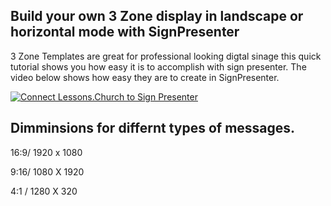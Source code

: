 ## Build your own 3 Zone display in landscape or horizontal mode with SignPresenter

3 Zone Templates are great for professional looking digtal sinage this quick tutorial shows you how easy it is to accomplish with sign presenter. The video below shows how easy they are to create in SignPresenter.

[![Connect Lessons.Church to Sign Presenter](https://img.youtube.com/vi/_KubI7zqSWU/0.jpg)](https://www.youtube.com/watch?v=_KubI7zqSWU)

## Dimminsions for differnt types of messages. 

16:9/ 1920 x 1080

9:16/ 1080 X 1920

4:1 / 1280 X 320
